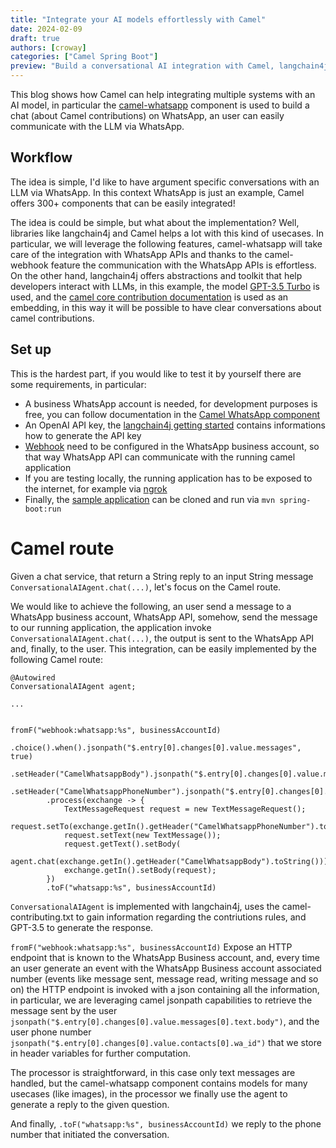 ```yaml
---
title: "Integrate your AI models effortlessly with Camel"
date: 2024-02-09
draft: true
authors: [croway]
categories: ["Camel Spring Boot"]
preview: "Build a conversational AI integration with Camel, langchain4j and WhatsApp."
---
```


This blog shows how Camel can help integrating multiple systems with an AI model, in particular the [camel-whatsapp](https://camel.apache.org/components/4.0.x/whatsapp-component.html) component is used to build a chat (about Camel contributions) on WhatsApp, an user can easily communicate with the LLM via WhatsApp.

## Workflow

The idea is simple, I'd like to have argument specific conversations with an LLM via WhatsApp. In this context WhatsApp is just an example, Camel offers 300+ components that can be easily integrated!

The idea is could be simple, but what about the implementation? Well, libraries like langchain4j and Camel helps a lot with this kind of usecases. In particular, we will leverage the following features, camel-whatsapp will take care of the integration with WhatsApp APIs and thanks to the camel-webhook feature the communication with the WhatsApp APIs is effortless. On the other hand, langchain4j offers abstractions and toolkit that help developers interact with LLMs, in this example, the model [GPT-3.5 Turbo](https://platform.openai.com/docs/models/gpt-3-5-turbo) is used, and the [camel core contribution documentation](https://camel.apache.org/camel-core/contributing/) is used as an embedding, in this way it will be possible to have clear conversations about camel contributions.

## Set up

This is the hardest part, if you would like to test it by yourself there are some requirements, in particular:

* A business WhatsApp account is needed, for development purposes is free, you can follow documentation in the [Camel WhatsApp component](https://camel.apache.org/components/4.0.x/whatsapp-component.html)
* An OpenAI API key, the [langchain4j getting started](https://github.com/langchain4j#getting-started) contains informations how to generate the API key
* [Webhook](https://developers.facebook.com/docs/whatsapp/cloud-api/guides/set-up-webhooks) need to be configured in the WhatsApp business account, so that way WhatsApp API can communicate with the running camel application
* If you are testing locally, the running application has to be exposed to the internet, for example via [ngrok](https://ngrok.com/)
* Finally, the [sample application](https://github.com/Croway/camel-whatsapp-chatbot) can be cloned and run via `mvn spring-boot:run`

# Camel route

Given a chat service, that return a String reply to an input String message `ConversationalAIAgent.chat(...)`, let's focus on the Camel route.

We would like to achieve the following, an user send a message to a WhatsApp business account, WhatsApp API, somehow, send the message to our running application, the application invoke `ConversationalAIAgent.chat(...)`, the output is sent to the WhatsApp API and, finally, to the user. This integration, can be easily implemented by the following Camel route:

```
@Autowired
ConversationalAIAgent agent;

...


fromF("webhook:whatsapp:%s", businessAccountId)
        .choice().when().jsonpath("$.entry[0].changes[0].value.messages", true)
        .setHeader("CamelWhatsappBody").jsonpath("$.entry[0].changes[0].value.messages[0].text.body")
        .setHeader("CamelWhatsappPhoneNumber").jsonpath("$.entry[0].changes[0].value.contacts[0].wa_id")
        .process(exchange -> {
            TextMessageRequest request = new TextMessageRequest();
            request.setTo(exchange.getIn().getHeader("CamelWhatsappPhoneNumber").toString());
            request.setText(new TextMessage());
            request.getText().setBody(
                    agent.chat(exchange.getIn().getHeader("CamelWhatsappBody").toString()));
            exchange.getIn().setBody(request);
        })
        .toF("whatsapp:%s", businessAccountId)
```

`ConversationalAIAgent` is implemented with langchain4j, uses the camel-contributing.txt to gain information regarding the contriutions rules, and GPT-3.5 to generate the response.

`fromF("webhook:whatsapp:%s", businessAccountId)` Expose an HTTP endpoint that is known to the WhatsApp Business account, and, every time an user generate an event with the WhatsApp Business account associated number (events like message sent, message read, writing message and so on) the HTTP endpoint is invoked with a json containing all the information, in particular, we are leveraging camel jsonpath capabilities to retrieve the message sent by the user `jsonpath("$.entry[0].changes[0].value.messages[0].text.body")`, and the user phone number `jsonpath("$.entry[0].changes[0].value.contacts[0].wa_id")` that we store in header variables for further computation.

The processor is straightforward, in this case only text messages are handled, but the camel-whatsapp component contains models for many usecases (like images), in the processor we finally use the agent to generate a reply to the given question.

And finally, `.toF("whatsapp:%s", businessAccountId)` we reply to the phone number that initiated the conversation.
